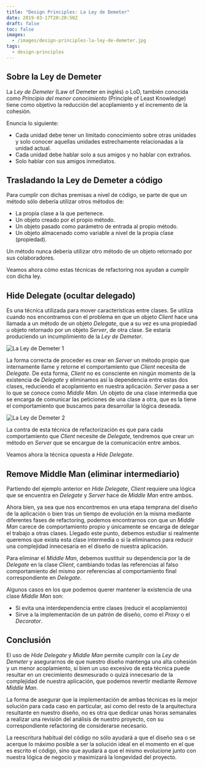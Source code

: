 ```yaml
---
title: "Design Principles: La Ley de Demeter"
date: 2019-03-17T20:20:50Z
draft: false
toc: false
images:
  - /images/design-principles-la-ley-de-demeter.jpg
tags: 
  - design-principles
---
```

## Sobre la Ley de Demeter

La *Ley de Demeter* (Law of Demeter en inglés) o LoD, también conocida como *Principio del menor conocimiento* (Principle of Least Knowledge) tiene como objetivo la reducción del acoplamiento y el incremento de la cohesión.

Enuncia lo siguiente:

* Cada unidad debe tener un limitado conocimiento sobre otras unidades y solo conocer aquellas unidades estrechamente relacionadas a la unidad actual.
* Cada unidad debe hablar solo a sus amigos y no hablar con extraños.
* Solo hablar con sus amigos inmediatos.

## Trasladando la Ley de Demeter a código

Para cumplir con dichas premisas a nivel de código, se parte de que un método sólo debería utilizar otros métodos de:

* La propia clase a la que pertenece.
* Un objeto creado por el propio método.
* Un objeto pasado como parámetro de entrada al propio método.
* Un objeto almacenado como variable a nivel de la propia clase (propiedad). 

Un método nunca debería utilizar otro método de un objeto retornado por sus colaboradores.

Veamos ahora cómo estas técnicas de refactoring nos ayudan a cumplir con dicha ley.

## Hide Delegate (ocultar delegado)

Es una técnica utilizada para mover características entre clases. Se utiliza cuando nos encontramos con el problema en que un objeto *Client* hace una llamada a un método de un objeto *Delegate*, que a su vez es una propiedad u objeto retornado por un objeto *Server*, de otra clase. Se estaría produciendo un incumplimiento de la *Ley de Demeter*.

![La Ley de Demeter 1](/posts/design-principles-la-ley-de-demeter-1.jpg)

La forma correcta de proceder es crear en *Server* un método propio que internamente llame y retorne el comportamiento que *Client* necesita de *Delegate*. De esta forma, *Client* no es consciente en ningún momento de la existencia de *Delegate* y eliminamos así la dependencia entre estas dos clases, reduciendo el acoplamiento en nuestra aplicación. *Server* pasa a ser lo que se conoce como *Middle Man*. Un objeto de una clase intermedia que se encarga de comunicar las peticiones de una clase a otra, que es la tiene el comportamiento que buscamos para desarrollar la lógica deseada.

![La Ley de Demeter 2](/posts/design-principles-la-ley-de-demeter-2.jpg)

La contra de esta técnica de refactorización es que para cada comportamiento que *Client* necesite de *Delegate*, tendremos que crear un método en *Server* que se encargue de la comunicación entre ambos.

Veamos ahora la técnica opuesta a *Hide Delegate*.

## Remove Middle Man (eliminar intermediario)

Partiendo del ejemplo anterior en *Hide Delegate*, *Client* requiere una lógica que se encuentra en *Delegate* y *Server* hace de *Middle Man* entre ambos.

Ahora bien, ya sea que nos encontremos en una etapa temprana del diseño de la aplicación o bien tras un tiempo de evolución en la misma mediante diferentes fases de refactoring, podemos encontrarnos con que un *Middle Man* carece de comportamiento propio y únicamente se encarga de delegar el trabajo a otras clases. Llegado este punto, debemos estudiar si realmente queremos que exista esta clase intermedia o si la eliminamos para reducir una complejidad innecesaria en el diseño de nuestra aplicación.

Para eliminar el *Middle Man*, debemos sustituir su dependencia por la de *Delegate* en la clase *Client*, cambiando todas las referencias al falso comportamiento del mismo por referencias al comportamiento final correspondiente en *Delegate*.

Algunos casos en los que podemos querer mantener la existencia de una clase *Middle Man* son:

* Si evita una interdependencia entre clases (reducir el acoplamiento)
* Sirve a la implementación de un patrón de diseño, como el *Proxy* o el *Decorator*.

## Conclusión

El uso de *Hide Delegate* y *Middle Man* permite cumplir con la *Ley de Demeter* y asegurarnos de que nuestro diseño mantenga una alta cohesión y un menor acoplamiento, si bien un uso excesivo de esta técnica puede resultar en un crecimiento desmesurado o quizá innecesario de la complejidad de nuestra aplicación, que podemos revertir mediante *Remove Middle Man*.

La forma de asegurar que la implementación de ambas técnicas es la mejor solución para cada caso en particular, así como del resto de la arquitectura resultante en nuestro diseño, no es otra que dedicar unas horas semanales a realizar una revisión del análisis de nuestro proyecto, con su correspondiente refactoring de considerarse necesario.

La reescritura habitual del código no sólo ayudará a que el diseño sea o se acerque lo máximo posible a ser la solución ideal en el momento en el que es escrito el código, sino que ayudará a que el mismo evolucione junto con nuestra lógica de negocio y maximizará la longevidad del proyecto.